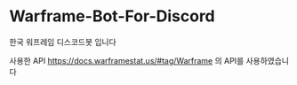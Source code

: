 # Warframe-Bot-For-Discord
한국 워프레임 디스코드봇 입니다

사용한 API
https://docs.warframestat.us/#tag/Warframe 의 API를 사용하였습니다
